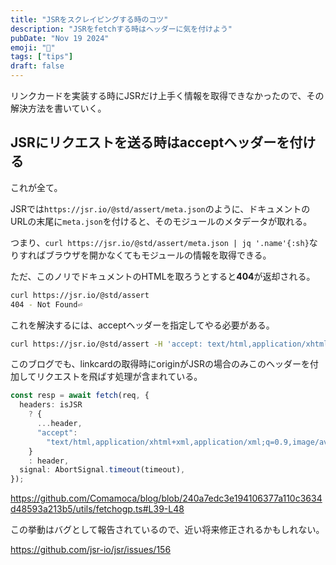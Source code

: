 ```yaml
---
title: "JSRをスクレイピングする時のコツ"
description: "JSRをfetchする時はヘッダーに気を付けよう"
pubDate: "Nov 19 2024"
emoji: "🦊"
tags: ["tips"]
draft: false
---
```


リンクカードを実装する時にJSRだけ上手く情報を取得できなかったので、その解決方法を書いていく。

## JSRにリクエストを送る時はacceptヘッダーを付ける

これが全て。

JSRでは`https://jsr.io/@std/assert/meta.json`のように、ドキュメントのURLの末尾に`meta.json`を付けると、そのモジュールのメタデータが取れる。

つまり、`curl https://jsr.io/@std/assert/meta.json | jq '.name'{:sh}`なりすればブラウザを開かなくてもモジュールの情報を取得できる。

ただ、このノリでドキュメントのHTMLを取ろうとすると**404**が返却される。

```sh
curl https://jsr.io/@std/assert
404 - Not Found⏎
```

これを解決するには、acceptヘッダーを指定してやる必要がある。

```sh
curl https://jsr.io/@std/assert -H 'accept: text/html,application/xhtml+xml,application/xml;q=0.9,image/avif,image/webp,image/.webp,*/*;q=0.8,application/signed-exchange;v=b3;q=0.7'
```

このブログでも、linkcardの取得時にoriginがJSRの場合のみこのヘッダーを付加してリクエストを飛ばす処理が含まれている。

```ts
const resp = await fetch(req, {
  headers: isJSR
    ? {
      ...header,
      "accept":
        "text/html,application/xhtml+xml,application/xml;q=0.9,image/avif,image/webp,image/.webp,*/*;q=0.8,application/signed-exchange;v=b3;q=0.7",
    }
    : header,
  signal: AbortSignal.timeout(timeout),
});
```

https://github.com/Comamoca/blog/blob/240a7edc3e194106377a110c3634d48593a213b5/utils/fetchogp.ts#L39-L48

この挙動はバグとして報告されているので、近い将来修正されるかもしれない。

https://github.com/jsr-io/jsr/issues/156
